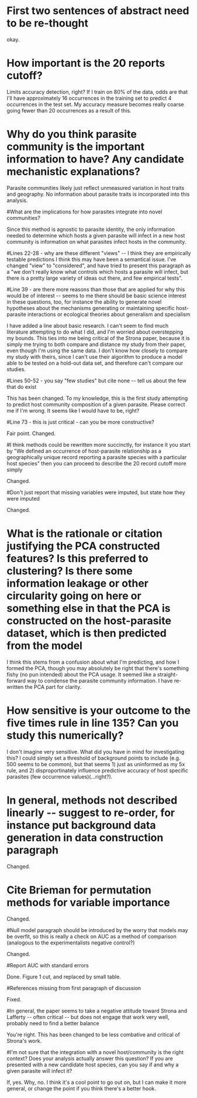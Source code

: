 # First two sentences of abstract need to be re-thought

okay.

# How important is the 20 reports cutoff?

Limits accuracy detection, right? If I train on 80% of the data, odds are that I'll have approximately 16 occurrences in the training set to predict 4 occurrences in the test set. My accuracy measure becomes really coarse going fewer than 20 occurrences as a result of this. 


# Why do you think parasite community is the important information to have? Any candidate mechanistic explanations?

Parasite communities likely just reflect unmeasured variation in host traits and geography.  No information about parasite traits is incorporated into this analysis. 



#What are the implications for how parasites integrate into novel communities?

Since this method is agnostic to parasite identity, the only information needed to determine which hosts a given parasite will infect in a new host community is information on what parasites infect hosts in the community. 



#Lines 22-28 - why are these different "views" -- I think they are empirically testable predictions 
I think this may have been a semantical issue. I've changed "view" to "considered", and have tried to present this paragraph as a "we don't really know what controls which hosts a parasite will infect, but there is a pretty large variety of ideas out there, and few empirical tests". 


#Line 39 - are there more reasons than those that are applied for why this would be of interest -- seems to me there should be basic science interest in these questions, too, for instance the ability to generate novel hypotheses about the mechanisms generating or maintaining specific host-parasite interactions or ecological theories about generalism and specialism

I have added a line about basic research. I can't seem to find much literature attempting to do what I did, and I'm worried about overstepping my bounds. This ties into me being critical of the Strona paper, because it is simply me trying to both compare and distance my study from their paper, even though I'm using the same data. I don't know how closely to compare my study with theirs, since I can't use their algorithm to produce a model able to be tested on a hold-out data set, and therefore can't compare our studies. 


#Lines 50-52 - you say "few studies" but cite none -- tell us about the few that do exist

This has been changed. To my knowledge, this is the first study attempting to predict host community composition of a given parasite. Please correct me if I'm wrong. It seems like I would have to be, right?

#Line 73 - this is just critical - can you be more constructive?

Fair point. Changed.


#I think methods could be rewritten more succinctly, for instance it you start by "We defined an occurrence of host-parasite relationship as a geographically unique record reporting a parasite species with a particular host species" then you can proceed to describe the 20 record cutoff more simply

Changed.

#Don't just report that missing variables were imputed, but state how they were imputed

Changed.

# What is the rationale or citation justifying the PCA constructed features? Is this preferred to clustering? Is there some information leakage or other circularity going on here or something else in that the PCA is constructed on the host-parasite dataset, which is then predicted from the model

I think this stems from a confusion about what I'm predicting, and how I formed the PCA, though you may absolutely be right that there's something fishy (no pun intended) about the PCA usage. It seemed like a straight-forward way to condense the parasite community information. I have re-written the PCA part for clarity. 


# How sensitive is your outcome to the five times rule in line 135? Can you study this numerically?

I don't imagine very sensitive. What did you have in mind for investigating this? I could simply set a threshold of background points to include (e.g. 500 seems to be common), but that seems 1) just as uninformed as my 5x rule, and 2) disproportinately influence predictive accuracy of host specific parasites (few occurrence values)(...right?). 



# In general, methods not described linearly -- suggest to re-order, for instance put background data generation in data construction paragraph

Changed.


# Cite Brieman for permutation methods for variable importance

Changed.


#Null model paragraph should be introduced by the worry that models may be overfit, so this is really a check on AUC as a method of comparison (analogous to the experimentalists negative control?)

Changed.


#Report AUC with standard errors 

Done. Figure 1 cut, and replaced by small table.



#References missing from first paragraph of discussion

Fixed.



#In general, the paper seems to take a negative attitude toward Strona and Lafferty -- often critical -- but does not engage that work very well, probably need to find a better balance

You're right. This has been changed to be less combative and critical of Strona's work. 




#I'm not sure that the integration with a novel host/community is the right context? Does your analysis actually answer this question? If you are presented with a new candidate host species, can you say if and why a given parasite will infect it?

If, yes. Why, no. I think it's a cool point to go out on, but I can make it more general, or change the point if you think there's a better hook. 







